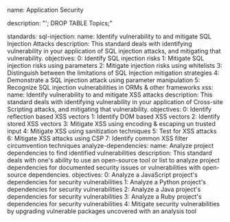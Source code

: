 name: Application Security

description: "'; DROP TABLE Topics;"

standards:
sql-injection:
name: Identify vulnerability to and mitigate SQL Injection Attacks
description: This standard deals with identifying vulnerability in your application of SQL injection attacks, and mitigating that vulnerability.
objectives:
0: Identify SQL injection risks
1: Mitigate SQL injection risks using parameters
2: Mitigate injection risks using whitelists
3: Distinguish between the limitations of SQL Injection mitigation strategies
4: Demonstrate a SQL injection attack using parameter manipulation
5: Recognize SQL injection vulnerabilities in ORMs & other frameworks
xss:
name: Identify vulnerability to and mitigate XSS attacks
description: This standard deals with identifying vulnerability in your application of Cross-site Scripting attacks, and mitigating that vulnerability.
objectives:
0: Identify reflection based XSS vectors
1: Identify DOM based XSS vectors
2: Identify stored XSS vectors
3: Mitigate XSS using encoding & escaping un trusted input
4: Mitigate XSS using sanitization techniques
5: Test for XSS attacks
6: Mitigate XSS attacks using CSP
7: Identify common XSS filter circumvention techniques
analyze-dependencies:
name: Analyze project dependencies to find identified vulnerabilities
description: This standard deals with one's ability to use an open-source tool or list to analyze project dependencies for documented security issues or vulnerabilities with open-source dependencies.
objectives:
0: Analyze a JavaScript project's dependencies for security vulnerabilities
1: Analyze a Python project's dependencies for security vulnerabilities
2: Analyze a Java project's dependencies for security vulnerabilities
3: Analyze a Ruby project's dependencies for security vulnerabilities
4: Mitigate security vulnerabilities by upgrading vulnerable packages uncovered with an analysis tool
